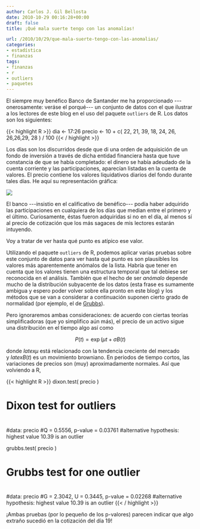 ```yaml
---
author: Carlos J. Gil Bellosta
date: 2010-10-29 00:16:28+00:00
draft: false
title: ¡Qué mala suerte tengo con las anomalías!

url: /2010/10/29/que-mala-suerte-tengo-con-las-anomalias/
categories:
- estadística
- finanzas
tags:
- finanzas
- r
- outliers
- paquetes
---
```


El siempre muy benéfico Banco de Santander me ha proporcionado ---onerosamente: veráse el porqué--- un conjunto de datos con el que ilustrar a los lectores de este blog en el uso del paquete `outliers` de R.  Los datos son los siguientes:

{{< highlight R >}}
dia <- 17:26
precio <- 10 + c( 22, 21, 39, 18, 24, 26, 26,26,29, 28 ) / 100
{{< / highlight >}}

Los días son los discurridos desde que di una orden de adquisición de un fondo de inversión a través de dicha entidad financiera hasta que tuve constancia de que se había completado: el dinero se había adeudado de la cuenta corriente y las participaciones, aparecían listadas en la cuenta de valores. El precio contiene los valores liquidativos diarios del fondo durante tales días. He aquí su representación gráfica:

[![](/wp-uploads/2010/10/precios_diarios_activo.png#center)
](/wp-uploads/2010/10/precios_diarios_activo.png#center)

El banco ---insistio en el calificativo de benéfico--- podía haber adquirido las participaciones en cualquiera de los días que median entre el primero y el último. Curiosamente, éstas fueron adquiridas si no en el día, al menos sí al precio de cotización que los más sagaces de mis lectores estarán intuyendo.

Voy a tratar de ver hasta qué punto es atípico ese valor.

Utilizando el paquete `outliers` de R, podemos aplicar varias pruebas sobre este conjunto de datos para ver hasta qué punto es son plausibles los valores más aparentemente anómalos de la lista. Habría que tener en cuenta que los valores tienen una estructura temporal que tal debiese ser reconocida en el análisis. También que el hecho de ser _anómalo_ depende mucho de la distribución subyacente de los datos (esta frase es sumamente ambigua y espero poder volver sobre ella pronto en este blog) y los métodos que se van a considerar a continuación suponen cierto grado de normalidad (por ejemplo, el de [Grubbs](http://en.wikipedia.org/wiki/Grubbs'_test_for_outliers)).

Pero ignoraremos ambas consideraciones: de acuerdo con ciertas teorías simplificadoras (que yo simplifico aún más), el precio de un activo sigue una distribución en el tiempo algo así como


$$ P(t) = \exp( \mu t + \sigma B(t) $$


donde $latex \mu$ está relacionado con la tendencia creciente del mercado y $latex B(t)$ es un movimiento browniano. En periodos de tiempo cortos, las variaciones de precios son (muy) aproximadamente normales. Así que volviendo a R,

{{< highlight R >}}
dixon.test( precio )

#    Dixon test for outliers
#
#data:  precio
#Q = 0.5556, p-value = 0.03761
#alternative hypothesis: highest value 10.39 is an outlier

grubbs.test( precio )

#    Grubbs test for one outlier
#
#data:  precio
#G = 2.3042, U = 0.3445, p-value = 0.02268
#alternative hypothesis: highest value 10.39 is an outlier
 {{< / highlight >}}

¡Ambas pruebas (por lo pequeño de los p-valores) parecen indicar que algo extraño sucedió en la cotización del día 19!
